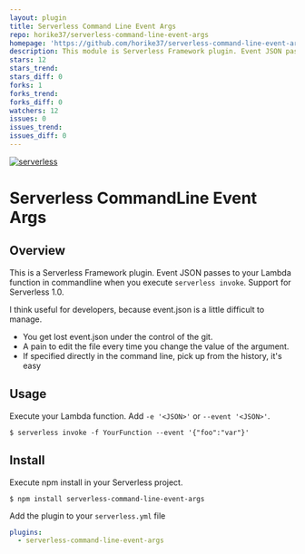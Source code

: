 ```yaml
---
layout: plugin
title: Serverless Command Line Event Args
repo: horike37/serverless-command-line-event-args
homepage: 'https://github.com/horike37/serverless-command-line-event-args'
description: This module is Serverless Framework plugin. Event JSON passes to your Lambda function in commandline.
stars: 12
stars_trend: 
stars_diff: 0
forks: 1
forks_trend: 
forks_diff: 0
watchers: 12
issues: 0
issues_trend: 
issues_diff: 0
---
```



[![serverless](http://public.serverless.com/badges/v3.svg)](http://www.serverless.com)
# Serverless CommandLine Event Args
## Overview
This is a Serverless Framework plugin. Event JSON passes to your Lambda function in commandline when you execute `serverless invoke`.
Support for Serverless 1.0.

I think useful for developers, because event.json is a little difficult to manage.

- You get lost event.json under the control of the git.
- A pain to edit the file every time you change the value of the argument.
- If specified directly in the command line, pick up from the history, it's easy

## Usage
Execute your Lambda function. Add `-e '<JSON>'` or `--event '<JSON>'`.

    $ serverless invoke -f YourFunction --event '{"foo":"var"}'

## Install
Execute npm install in your Serverless project.

    $ npm install serverless-command-line-event-args
    
Add the plugin to your `serverless.yml` file

```yml
plugins:
  - serverless-command-line-event-args
```
